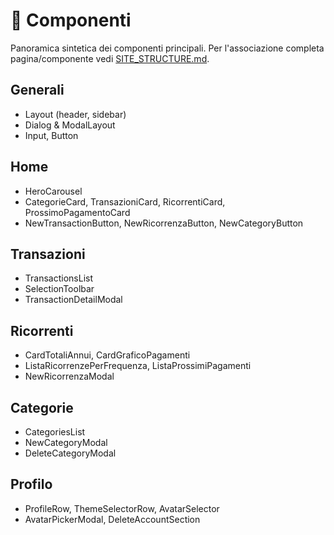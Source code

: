 # 🧩 Componenti

Panoramica sintetica dei componenti principali. Per l'associazione completa pagina/componente vedi [SITE_STRUCTURE.md](SITE_STRUCTURE.md).

## Generali
- Layout (header, sidebar)
- Dialog & ModalLayout
- Input, Button

## Home
- HeroCarousel
- CategorieCard, TransazioniCard, RicorrentiCard, ProssimoPagamentoCard
- NewTransactionButton, NewRicorrenzaButton, NewCategoryButton

## Transazioni
- TransactionsList
- SelectionToolbar
- TransactionDetailModal

## Ricorrenti
- CardTotaliAnnui, CardGraficoPagamenti
- ListaRicorrenzePerFrequenza, ListaProssimiPagamenti
- NewRicorrenzaModal

## Categorie
- CategoriesList
- NewCategoryModal
- DeleteCategoryModal

## Profilo
- ProfileRow, ThemeSelectorRow, AvatarSelector
- AvatarPickerModal, DeleteAccountSection

